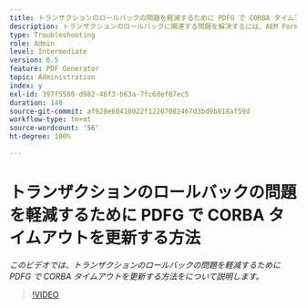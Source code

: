 ```yaml
---
title: トランザクションのロールバックの問題を軽減するために PDFG で CORBA タイムアウトを更新する方法を教えてください。
description: トランザクションのロールバックに関連する問題を解決するには、AEM Forms PDF Generator で CORBA タイムアウトを設定します
type: Troubleshooting
role: Admin
level: Intermediate
version: 6.5
feature: PDF Generator
topic: Administration
index: y
exl-id: 397f5580-d982-46f3-b63a-7fc6def07ec5
duration: 140
source-git-commit: af928e60410022f12207082467d3bd9b818af59d
workflow-type: tm+mt
source-wordcount: '56'
ht-degree: 100%

---
```


# トランザクションのロールバックの問題を軽減するために PDFG で CORBA タイムアウトを更新する方法

*このビデオでは、トランザクションのロールバックの問題を軽減するために PDFG で CORBA タイムアウトを更新する方法をについて説明します。*

>[!VIDEO](https://video.tv.adobe.com/v/335512?quality=12&learn=on)
